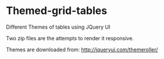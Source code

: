 Themed-grid-tables
==================

Different Themes of tables using JQuery UI

Two zip files are the attempts to render it responsive. 

Themes are downloaded from: http://jqueryui.com/themeroller/
